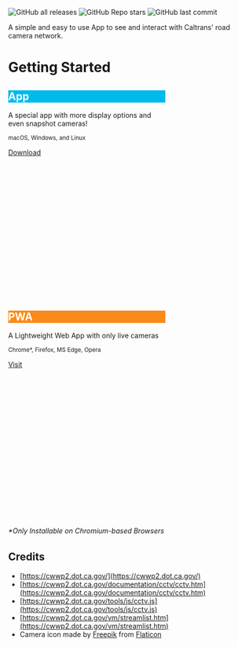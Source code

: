 
![GitHub all releases](https://img.shields.io/github/downloads/child-duckling/caltran-cameras/total?style=for-the-badge)
![GitHub Repo stars](https://img.shields.io/github/stars/child-duckling/caltrans-cameras?style=for-the-badge)
![GitHub last commit](https://img.shields.io/github/last-commit/child-duckling/caltrans-cameras?style=for-the-badge)



A simple and easy to use App to see and interact with Caltrans' road camera network.

# Getting Started




<link rel="stylesheet" href="https://fonts.googleapis.com/icon?family=Material+Icons">
<link rel="stylesheet" href="https://code.getmdl.io/1.3.0/material.indigo-pink.min.css">
<script defer src="https://code.getmdl.io/1.3.0/material.min.js"></script>

<script type="text/javascript">
    (function(c,l,a,r,i,t,y){
        c[a]=c[a]||function(){(c[a].q=c[a].q||[]).push(arguments)};
        t=l.createElement(r);t.async=1;t.src="https://www.clarity.ms/tag/"+i;
        y=l.getElementsByTagName(r)[0];y.parentNode.insertBefore(t,y);
    })(window, document, "clarity", "script", "6vi2prgnxj");
</script>


<style>
.card-square.mdl-card {
  width: 320px;
  height: 420px;
}
</style>
<div class="mdl-grid">
  <div class="mdl-cell mdl-cell--5-col">
<div class="card-square mdl-card mdl-shadow--2dp">
  <div class="mdl-card__title mdl-card--expand" style="color: #fff;
  background:
    url('/icon-192.png') bottom right 15% no-repeat #00baeb;}">
    <h2 class="mdl-card__title-text">App</h2>
  </div>
  <div class="mdl-card__supporting-text">
    A special app with more display options and even snapshot cameras!
    <p><sup>macOS, Windows, and Linux </sup></p>  </div>
  <div class="mdl-card__actions mdl-card--border">
    <a class="mdl-button mdl-button--colored mdl-js-button mdl-js-ripple-effect" href="https://github.com/child-duckling/caltran-cameras/releases/latest">
      Download
    </a>
  </div>
</div></div>
  <div class="mdl-cell mdl-cell--5-col">
<div class="card-square mdl-card mdl-shadow--2dp" style="">
  <div class="mdl-card__title mdl-card--expand" style="color: #fff;
  background:
    url('/go/favicon.ico') bottom right 15% no-repeat #fa8a19;}">
    <h2 class="mdl-card__title-text">PWA</h2>
  </div>
  <div class="mdl-card__supporting-text">
   A Lightweight Web App with only live cameras
    <p><sup>Chrome*, Firefox, MS Edge, Opera </p></sup></div>
  <div class="mdl-card__actions mdl-card--border">
    <a class="mdl-button mdl-button--colored mdl-js-button mdl-js-ripple-effect" href="https://caltranscameras.app/go/">
      Visit
    </a>
  </div>
</div></div>
</div>


###### *Only Installable on Chromium-based Browsers



## Credits

- [https://cwwp2.dot.ca.gov/](https://cwwp2.dot.ca.gov/)
- [https://cwwp2.dot.ca.gov/documentation/cctv/cctv.htm](https://cwwp2.dot.ca.gov/documentation/cctv/cctv.htm)
- [https://cwwp2.dot.ca.gov/tools/js/cctv.js](https://cwwp2.dot.ca.gov/tools/js/cctv.js)
- [https://cwwp2.dot.ca.gov/vm/streamlist.htm](https://cwwp2.dot.ca.gov/vm/streamlist.htm)
- Camera icon made by [Freepik](https://www.freepik.com) from [Flaticon](www.flaticon.com)
